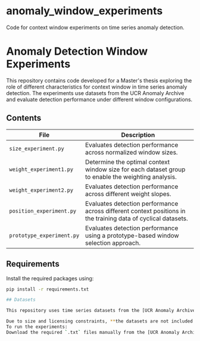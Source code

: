 # anomaly_window_experiments
Code for context window experiments on time series anomaly detection.

# Anomaly Detection Window Experiments

This repository contains code developed for a Master's thesis exploring the role of different characteristics for context window in time series anomaly detection. The experiments use datasets from the UCR Anomaly Archive and evaluate detection performance under different window configurations.

## Contents

| File                          | Description                                                                                                       |
|------------------------------|--------------------------------------------------------------------------------------------------------------------|
| `size_experiment.py`         | Evaluates detection performance across normalized window sizes.                                                    |
| `weight_experiment1.py`      | Determine the optimal context window size for each dataset group to enable the weighting analysis.                 |
| `weight_experiment2.py`      | Evaluates detection performance across different weight slopes.                                                    |
| `position_experiment.py`     | Evaluates detection performance across different context positions in the training data of cyclical datasets.      |
| `prototype_experiment.py`    | Evaluates detection performance using a prototype-based window selection approach.                                 |

## Requirements

Install the required packages using:

```bash
pip install -r requirements.txt

## Datasets

This repository uses time series datasets from the [UCR Anomaly Archive](https://www.cs.ucr.edu/~eamonn/discords/).

Due to size and licensing constraints, **the datasets are not included in this repository**.  
To run the experiments:
Download the required `.txt` files manually from the [UCR Anomaly Archive](https://www.cs.ucr.edu/~eamonn/discords/).


